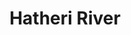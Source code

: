 ---
title: "Hatheri River"
title_bn: "হাথরি নদী"
description: "This river comes out from South side of Chandanbari (Boda Upazilla, Panchagarh) that meets with Pathoraj rivr at North side of Kalikagaon Hat."
---
